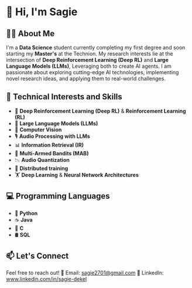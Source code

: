 # 👋 Hi, I'm Sagie 

## 🧑‍🎓 About Me  
I'm a **Data Science** student currently completing my first degree and soon starting my **Master's** at the Technion. My research interests lie at the intersection of **Deep Reinforcement Learning (Deep RL)** and **Large Language Models (LLMs)**, Leveraging both to create AI agents. I am passionate about exploring cutting-edge AI technologies, implementing novel research ideas, and applying them to real-world challenges.  

## 🔬 Technical Interests and Skills
- 🧠 **Deep Reinforcement Learning (Deep RL)** & **Reinforcement Learning (RL)**  
- 🤖 **Large Language Models (LLMs)**  
- 🎨 **Computer Vision**  
- 🎙 **Audio Processing with LLMs**  
- 📊 **Information Retrieval (IR)**
- 🧠 **Multi-Armed Bandits (MAB)**  
- 📉 **Audio Quantization**
- 🚀 **Distributed training**
- 🏋️ **Deep Learning** & **Neural Network Architectures**

## 💻 Programming Languages  
- 🐍 **Python**  
- ☕ **Java**  
- 🔣 **C**  
- 🛢 **SQL**  

## 📫 Let's Connect  
Feel free to reach out!
📧 Email: sagie2701@gmail.com
💼 LinkedIn: www.linkedin.com/in/sagie-dekel
